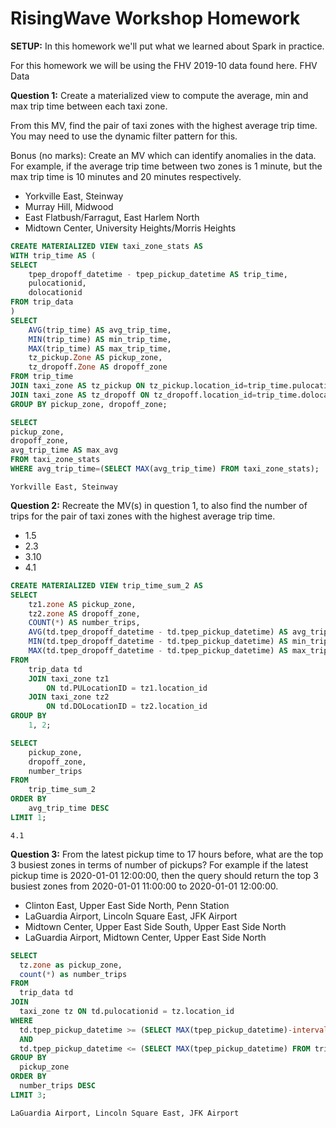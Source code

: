 # RisingWave Workshop Homework

**SETUP:**
In this homework we'll put what we learned about Spark in practice.

For this homework we will be using the FHV 2019-10 data found here. FHV Data


**Question 1:** Create a materialized view to compute the average, min and max trip time between each taxi zone.

From this MV, find the pair of taxi zones with the highest average trip time. You may need to use the dynamic filter pattern for this.

Bonus (no marks): Create an MV which can identify anomalies in the data. For example, if the average trip time between two zones is 1 minute, but the max trip time is 10 minutes and 20 minutes respectively.

- Yorkville East, Steinway
- Murray Hill, Midwood
- East Flatbush/Farragut, East Harlem North
- Midtown Center, University Heights/Morris Heights

```sql
CREATE MATERIALIZED VIEW taxi_zone_stats AS
WITH trip_time AS (
SELECT
	tpep_dropoff_datetime - tpep_pickup_datetime AS trip_time,
	pulocationid,
	dolocationid
FROM trip_data
)
SELECT
	AVG(trip_time) AS avg_trip_time,
	MIN(trip_time) AS min_trip_time,
	MAX(trip_time) AS max_trip_time,
	tz_pickup.Zone AS pickup_zone,
	tz_dropoff.Zone AS dropoff_zone
FROM trip_time
JOIN taxi_zone AS tz_pickup ON tz_pickup.location_id=trip_time.pulocationid
JOIN taxi_zone AS tz_dropoff ON tz_dropoff.location_id=trip_time.dolocationid
GROUP BY pickup_zone, dropoff_zone;

```

```sql
SELECT
pickup_zone,
dropoff_zone,
avg_trip_time AS max_avg
FROM taxi_zone_stats
WHERE avg_trip_time=(SELECT MAX(avg_trip_time) FROM taxi_zone_stats);
```
```
Yorkville East, Steinway
```

**Question 2:** Recreate the MV(s) in question 1, to also find the number of trips for the pair of taxi zones with the highest average trip time.

- 1.5
- 2.3
- 3.10
- 4.1


```sql 
CREATE MATERIALIZED VIEW trip_time_sum_2 AS
SELECT
    tz1.zone AS pickup_zone,
    tz2.zone AS dropoff_zone,
    COUNT(*) AS number_trips,
    AVG(td.tpep_dropoff_datetime - td.tpep_pickup_datetime) AS avg_trip_time,
    MIN(td.tpep_dropoff_datetime - td.tpep_pickup_datetime) AS min_trip_time,
    MAX(td.tpep_dropoff_datetime - td.tpep_pickup_datetime) AS max_trip_time 
FROM
    trip_data td 
    JOIN taxi_zone tz1 
        ON td.PULocationID = tz1.location_id 
    JOIN taxi_zone tz2 
        ON td.DOLocationID = tz2.location_id 
GROUP BY
    1, 2;


```

```sql
SELECT
    pickup_zone,
    dropoff_zone,
    number_trips 
FROM
    trip_time_sum_2
ORDER BY
    avg_trip_time DESC
LIMIT 1; 
```

```
4.1
```

**Question 3:** From the latest pickup time to 17 hours before, what are the top 3 busiest zones in terms of number of pickups? For example if the latest pickup time is 2020-01-01 12:00:00, then the query should return the top 3 busiest zones from 2020-01-01 11:00:00 to 2020-01-01 12:00:00.


- Clinton East, Upper East Side North, Penn Station
- LaGuardia Airport, Lincoln Square East, JFK Airport
- Midtown Center, Upper East Side South, Upper East Side North
- LaGuardia Airport, Midtown Center, Upper East Side North

```sql
SELECT 
  tz.zone as pickup_zone,
  count(*) as number_trips
FROM 
  trip_data td
JOIN 
  taxi_zone tz ON td.pulocationid = tz.location_id
WHERE 
  td.tpep_pickup_datetime >= (SELECT MAX(tpep_pickup_datetime)-interval '17 hours' FROM trip_data)
  AND
  td.tpep_pickup_datetime <= (SELECT MAX(tpep_pickup_datetime) FROM trip_data)
GROUP BY
  pickup_zone
ORDER BY
  number_trips DESC
LIMIT 3;
```

```
LaGuardia Airport, Lincoln Square East, JFK Airport
```